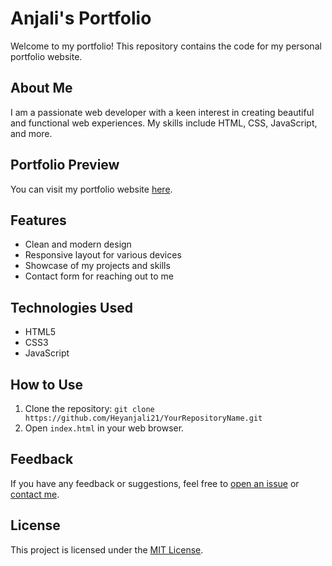 # Anjali's Portfolio

Welcome to my portfolio! This repository contains the code for my personal portfolio website.

## About Me

I am a passionate web developer with a keen interest in creating beautiful and functional web experiences. My skills include HTML, CSS, JavaScript, and more.

## Portfolio Preview

You can visit my portfolio website [here](https://heyanjali21.github.io/).

## Features

- Clean and modern design
- Responsive layout for various devices
- Showcase of my projects and skills
- Contact form for reaching out to me

## Technologies Used

- HTML5
- CSS3
- JavaScript

## How to Use

1. Clone the repository: `git clone https://github.com/Heyanjali21/YourRepositoryName.git`
2. Open `index.html` in your web browser.

## Feedback

If you have any feedback or suggestions, feel free to [open an issue](https://github.com/Heyanjali21/YourRepositoryName/issues/new) or [contact me](mailto:your.email@example.com).

## License

This project is licensed under the [MIT License](LICENSE).
